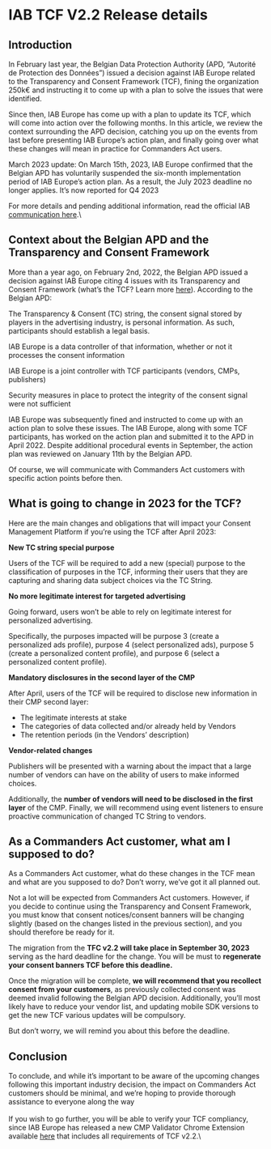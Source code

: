 # IAB TCF V2.2 Release details

## Introduction

In February last year, the Belgian Data Protection Authority (APD, “Autorité de Protection des Données”) issued a decision against IAB Europe related to the Transparency and Consent Framework (TCF), fining the organization 250k€ and instructing it to come up with a plan to solve the issues that were identified.

Since then, IAB Europe has come up with a plan to update its TCF, which will come into action over the following months. In this article, we review the context surrounding the APD decision, catching you up on the events from last before presenting IAB Europe’s action plan, and finally going over what these changes will mean in practice for Commanders Act users.

March 2023 update: On March 15th, 2023, IAB Europe confirmed that the Belgian APD has voluntarily suspended the six-month implementation period of IAB Europe’s action plan. As a result, the July 2023 deadline no longer applies. It’s now reported for Q4 2023

For more details and pending additional information, read the official IAB [communication here](https://iabeurope.eu/all-news/iab-europe-obtains-suspension-of-tcf-action-plan-implementation-due-to-ongoing-proceedings/).\


## Context about the Belgian APD and the Transparency and Consent Framework

More than a year ago, on February 2nd, 2022, the Belgian APD issued a decision against IAB Europe citing 4 issues with its Transparency and Consent Framework (what’s the TCF? Learn more [here](https://iabeurope.eu/transparency-consent-framework/)). According to the Belgian APD:

The Transparency & Consent (TC) string, the consent signal stored by players in the advertising industry, is personal information. As such, participants should establish a legal basis.

IAB Europe is a data controller of that information, whether or not it processes the consent information

IAB Europe is a joint controller with TCF participants (vendors, CMPs, publishers)

Security measures in place to protect the integrity of the consent signal were not sufficient

IAB Europe was subsequently fined and instructed to come up with an action plan to solve these issues. The IAB Europe, along with some TCF participants, has worked on the action plan and submitted it to the APD in April 2022. Despite additional procedural events in September, the action plan was reviewed on January 11th by the Belgian APD.

Of course, we will communicate with Commanders Act customers with specific action points before then.

## What is going to change in 2023 for the TCF?

Here are the main changes and obligations that will impact your Consent Management Platform if you’re using the TCF after April 2023:

**New TC string special purpose**

Users of the TCF will be required to add a new (special) purpose to the classification of purposes in the TCF, informing their users that they are capturing and sharing data subject choices via the TC String.

**No more legitimate interest for targeted advertising**

Going forward, users won’t be able to rely on legitimate interest for personalized advertising.

Specifically, the purposes impacted will be purpose 3 (create a personalized ads profile), purpose 4 (select personalized ads), purpose 5 (create a personalized content profile), and purpose 6 (select a personalized content profile).

**Mandatory disclosures in the second layer of the CMP**

After April, users of the TCF will be required to disclose new information in their CMP second layer:

* The legitimate interests at stake
* The categories of data collected and/or already held by Vendors
* The retention periods (in the Vendors’ description)

**Vendor-related changes**

Publishers will be presented with a warning about the impact that a large number of vendors can have on the ability of users to make informed choices.

Additionally, the **number of vendors will need to be disclosed in the first layer** of the CMP. Finally, we will recommend using event listeners to ensure proactive communication of changed TC String to vendors.&#x20;

## As a Commanders Act customer, what am I supposed to do?

As a Commanders Act customer, what do these changes in the TCF mean and what are you supposed to do? Don’t worry, we’ve got it all planned out.

Not a lot will be expected from Commanders Act customers. However, if you decide to continue using the Transparency and Consent Framework, you must know that consent notices/consent banners will be changing slightly (based on the changes listed in the previous section), and you should therefore be ready for it.

The migration from the **TFC v2.2 will take place in September 30, 2023** serving as the hard deadline for the change. You will be must to **regenerate your consent banners TCF before this deadline.**

Once the migration will be complete, **we will recommend that you recollect consent from your customers**, as previously collected consent was deemed invalid following the Belgian APD decision.  Additionally, you’ll most likely have to reduce your vendor list, and updating mobile SDK versions to get the new TCF various updates will be compulsory.

But don’t worry, we will remind you about this before the deadline.

## Conclusion

To conclude, and while it’s important to be aware of the upcoming changes following this important industry decision, the impact on Commanders Act customers should be minimal, and we’re hoping to provide thorough assistance to everyone along the way\
\
If you wish to go further, you will be able to verify your TCF compliancy, since IAB Europe has released a new CMP Validator Chrome Extension available [here](https://chrome.google.com/webstore/detail/cmp-validator/ffhhjklgcfabkpholngojpkijlafjooc) that includes all requirements of TCF v2.2.\
